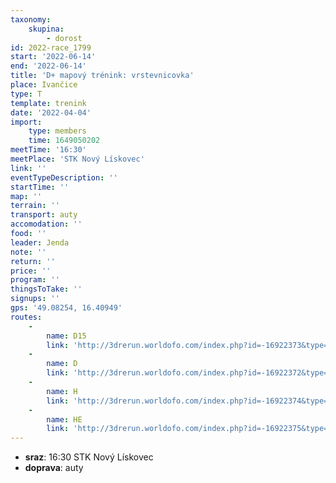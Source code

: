 ```yaml
---
taxonomy:
    skupina:
        - dorost
id: 2022-race_1799
start: '2022-06-14'
end: '2022-06-14'
title: 'D+ mapový trénink: vrstevnicovka'
place: Ivančice
type: T
template: trenink
date: '2022-04-04'
import:
    type: members
    time: 1649050202
meetTime: '16:30'
meetPlace: 'STK Nový Lískovec'
link: ''
eventTypeDescription: ''
startTime: ''
map: ''
terrain: ''
transport: auty
accomodation: ''
food: ''
leader: Jenda
note: ''
return: ''
price: ''
program: ''
thingsToTake: ''
signups: ''
gps: '49.08254, 16.40949'
routes:
    -
        name: D15
        link: 'http://3drerun.worldofo.com/index.php?id=-16922373&type=info'
    -
        name: D
        link: 'http://3drerun.worldofo.com/index.php?id=-16922372&type=info'
    -
        name: H
        link: 'http://3drerun.worldofo.com/index.php?id=-16922374&type=info'
    -
        name: HE
        link: 'http://3drerun.worldofo.com/index.php?id=-16922375&type=info'
---
```


* **sraz**: 16:30 STK Nový Lískovec
* **doprava**: auty
